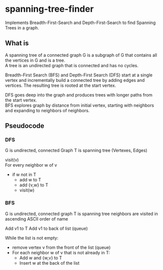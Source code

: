 # spanning-tree-finder
Implements Breadth-First-Search and Depth-First-Search to find Spanning Trees in a graph.  

## What is
A spanning tree of a connected graph G is a subgraph of G that contains all the vertices in G and is a tree.  
A tree is an undirected graph that is connected and has no cycles.  

Breadth-First Search (BFS) and Depth-First Search (DFS) start at a single vertex and incrementally build a connected tree
by adding edges and vertices.  The resulting tree is rooted at the start vertex.  

DFS goes deep into the graph and produces trees with longer paths from the start vertex.  
BFS explores graph by distance from initial vertex, starting with neighbors and expanding to neighbors of neighbors.  

## Pseudocode
### DFS
G is undirected, connected Graph
T is spanning tree (Vertexes, Edges)

visit(v)  
For every neighbor w of v  
  * if w not in T  
    * add w to T  
    * add {v,w} to T  
    * visit(w)  

### BFS
G is undirected, connected graph
T is spanning tree
neighbors are visited in ascending ASCII order of name

Add v1 to T
Add v1 to back of list (queue)

While the list is not empty:
 * remove vertex v from the front of the list (queue)
 * For each neighbor w of v that is not already in T:
   * Add w and {w,v} to T
   * Insert w at the back of the list


